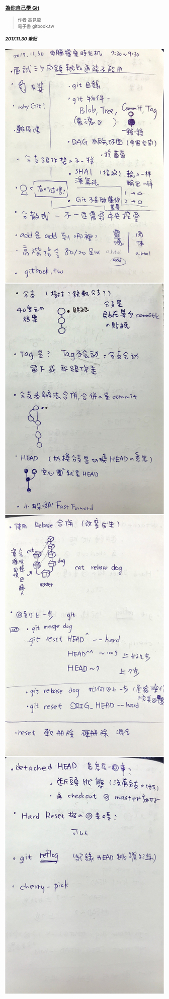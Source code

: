 ### [為你自己學 Git](http://gitbook.tw)

> 作者 高見龍\
> 電子書 gitbook.tw

##### 2017.11.30 筆記

![Note P1](/P1.jpg)\
![Note P2](/P2.jpg)\
![Note P3](/P3.jpg)\
![Note P4](/P4.jpg)
